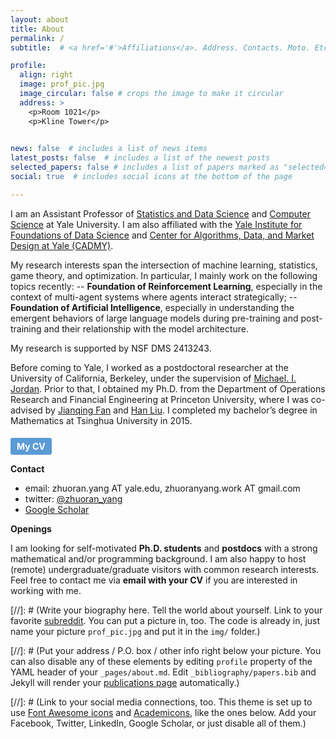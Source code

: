 ```yaml
---
layout: about
title: About
permalink: /
subtitle:  # <a href='#'>Affiliations</a>. Address. Contacts. Moto. Etc.

profile:
  align: right
  image: prof_pic.jpg
  image_circular: false # crops the image to make it circular
  address: >
    <p>Room 1021</p>
    <p>Kline Tower</p>
    

news: false  # includes a list of news items
latest_posts: false  # includes a list of the newest posts
selected_papers: false # includes a list of papers marked as "selected={true}"
social: true  # includes social icons at the bottom of the page

---
```


I am an Assistant Professor of [Statistics and Data Science](https://statistics.yale.edu/) and [Computer Science](https://cpsc.yale.edu/) at Yale University. I am also affiliated with the [Yale Institute for Foundations of Data Science](https://fds.yale.edu/) and [Center for Algorithms, Data, and Market Design at Yale (CADMY)](https://cadmy.yale.edu/).


My research interests span the intersection of machine learning, statistics, game theory, and optimization. 
In particular, I mainly work on the following topics recently: 
-- **Foundation of Reinforcement Learning**, especially in the context of multi-agent systems where agents interact strategically;
-- **Foundation of Artificial Intelligence**, especially in understanding the emergent behaviors of large language models during pre-training and post-training and their relationship with the model architecture. 

My research is supported by NSF DMS 2413243. 

Before coming to Yale, I worked as a postdoctoral researcher at the University of California, Berkeley, under the supervision of [Michael. I. Jordan](https://people.eecs.berkeley.edu/~jordan/). Prior to that, I obtained my Ph.D. from the Department of Operations Research and Financial Engineering at Princeton University, where I was co-advised by [Jianqing Fan](https://fan.princeton.edu/) and [Han Liu](http://magics.cs.northwestern.edu/index.html). I completed my bachelor’s degree in Mathematics at Tsinghua University in 2015.


<a href="/assets/pdf/zhuoran_CV.pdf" target="_blank" style="display: inline-block; padding: 5px 10px; margin-top: 5px; font-weight: bold; font-size: 14px; text-decoration: none; background-color: #5a9bd5; color: white; border-radius: 3px;">My CV</a>

 


**Contact**

- email: zhuoran.yang AT yale.edu, zhuoranyang.work AT gmail.com
- twitter: [@zhuoran_yang](https://twitter.com/zhuoran_yang)
- [Google Scholar](https://scholar.google.com/citations?user=k7NgVSUAAAAJ)

**Openings**

I am looking for self-motivated **Ph.D. students** and **postdocs** with a strong mathematical and/or programming background.
I am also happy to host (remote) undergraduate/graduate visitors with common research interests. 
Feel free to contact me via **email with your CV** if you are interested in working with me. 



[//]: # (Write your biography here. Tell the world about yourself. Link to your favorite [subreddit](http://reddit.com). You can put a picture in, too. The code is already in, just name your picture `prof_pic.jpg` and put it in the `img/` folder.)

[//]: # (Put your address / P.O. box / other info right below your picture. You can also disable any of these elements by editing `profile` property of the YAML header of your `_pages/about.md`. Edit `_bibliography/papers.bib` and Jekyll will render your [publications page](/al-folio/publications/) automatically.)

[//]: # (Link to your social media connections, too. This theme is set up to use [Font Awesome icons](http://fortawesome.github.io/Font-Awesome/) and [Academicons](https://jpswalsh.github.io/academicons/), like the ones below. Add your Facebook, Twitter, LinkedIn, Google Scholar, or just disable all of them.)
